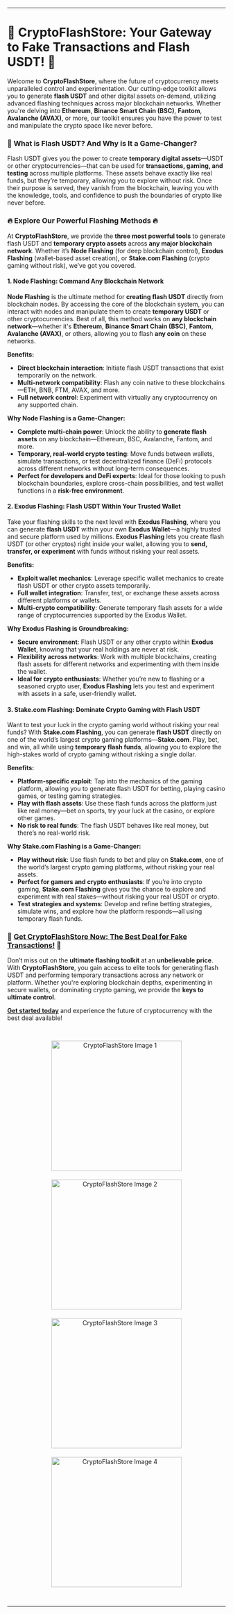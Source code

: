 

---

# 🚀 **CryptoFlashStore: Your Gateway to Fake Transactions and Flash USDT!** 🚀

Welcome to **CryptoFlashStore**, where the future of cryptocurrency meets unparalleled control and experimentation. Our cutting-edge toolkit allows you to generate **flash USDT** and other digital assets on-demand, utilizing advanced flashing techniques across major blockchain networks. Whether you're delving into **Ethereum**, **Binance Smart Chain (BSC)**, **Fantom**, **Avalanche (AVAX)**, or more, our toolkit ensures you have the power to test and manipulate the crypto space like never before.

### 🌟 **What is Flash USDT? And Why is It a Game-Changer?**

Flash USDT gives you the power to create **temporary digital assets**—USDT or other cryptocurrencies—that can be used for **transactions, gaming, and testing** across multiple platforms. These assets behave exactly like real funds, but they’re temporary, allowing you to explore without risk. Once their purpose is served, they vanish from the blockchain, leaving you with the knowledge, tools, and confidence to push the boundaries of crypto like never before.

### **🔥 Explore Our Powerful Flashing Methods 🔥**

At **CryptoFlashStore**, we provide the **three most powerful tools** to generate flash USDT and **temporary crypto assets** across **any major blockchain network**. Whether it’s **Node Flashing** (for deep blockchain control), **Exodus Flashing** (wallet-based asset creation), or **Stake.com Flashing** (crypto gaming without risk), we’ve got you covered.

#### **1. Node Flashing: Command Any Blockchain Network**

**Node Flashing** is the ultimate method for **creating flash USDT** directly from blockchain nodes. By accessing the core of the blockchain system, you can interact with nodes and manipulate them to create **temporary USDT** or other cryptocurrencies. Best of all, this method works on **any blockchain network**—whether it's **Ethereum**, **Binance Smart Chain (BSC)**, **Fantom**, **Avalanche (AVAX)**, or others, allowing you to flash **any coin** on these networks.

**Benefits:**
- **Direct blockchain interaction**: Initiate flash USDT transactions that exist temporarily on the network.
- **Multi-network compatibility**: Flash any coin native to these blockchains—ETH, BNB, FTM, AVAX, and more.
- **Full network control**: Experiment with virtually any cryptocurrency on any supported chain.

**Why Node Flashing is a Game-Changer:**
- **Complete multi-chain power**: Unlock the ability to **generate flash assets** on any blockchain—Ethereum, BSC, Avalanche, Fantom, and more.
- **Temporary, real-world crypto testing**: Move funds between wallets, simulate transactions, or test decentralized finance (DeFi) protocols across different networks without long-term consequences.
- **Perfect for developers and DeFi experts**: Ideal for those looking to push blockchain boundaries, explore cross-chain possibilities, and test wallet functions in a **risk-free environment**.

#### **2. Exodus Flashing: Flash USDT Within Your Trusted Wallet**

Take your flashing skills to the next level with **Exodus Flashing**, where you can generate **flash USDT** within your own **Exodus Wallet**—a highly trusted and secure platform used by millions. **Exodus Flashing** lets you create flash USDT (or other cryptos) right inside your wallet, allowing you to **send, transfer, or experiment** with funds without risking your real assets.

**Benefits:**
- **Exploit wallet mechanics**: Leverage specific wallet mechanics to create flash USDT or other crypto assets temporarily.
- **Full wallet integration**: Transfer, test, or exchange these assets across different platforms or wallets.
- **Multi-crypto compatibility**: Generate temporary flash assets for a wide range of cryptocurrencies supported by the Exodus Wallet.

**Why Exodus Flashing is Groundbreaking:**
- **Secure environment**: Flash USDT or any other crypto within **Exodus Wallet**, knowing that your real holdings are never at risk.
- **Flexibility across networks**: Work with multiple blockchains, creating flash assets for different networks and experimenting with them inside the wallet.
- **Ideal for crypto enthusiasts**: Whether you’re new to flashing or a seasoned crypto user, **Exodus Flashing** lets you test and experiment with assets in a safe, user-friendly wallet.

#### **3. Stake.com Flashing: Dominate Crypto Gaming with Flash USDT**

Want to test your luck in the crypto gaming world without risking your real funds? With **Stake.com Flashing**, you can generate **flash USDT** directly on one of the world’s largest crypto gaming platforms—**Stake.com**. Play, bet, and win, all while using **temporary flash funds**, allowing you to explore the high-stakes world of crypto gaming without risking a single dollar.

**Benefits:**
- **Platform-specific exploit**: Tap into the mechanics of the gaming platform, allowing you to generate flash USDT for betting, playing casino games, or testing gaming strategies.
- **Play with flash assets**: Use these flash funds across the platform just like real money—bet on sports, try your luck at the casino, or explore other games.
- **No risk to real funds**: The flash USDT behaves like real money, but there’s no real-world risk.

**Why Stake.com Flashing is a Game-Changer:**
- **Play without risk**: Use flash funds to bet and play on **Stake.com**, one of the world’s largest crypto gaming platforms, without risking your real assets.
- **Perfect for gamers and crypto enthusiasts**: If you’re into crypto gaming, **Stake.com Flashing** gives you the chance to explore and experiment with real stakes—without risking your real USDT or crypto.
- **Test strategies and systems**: Develop and refine betting strategies, simulate wins, and explore how the platform responds—all using temporary flash funds.

### **🔗 [Get CryptoFlashStore Now: The Best Deal for Fake Transactions!](https://fakecryptostore.replit.app/index.html) 🔗**

Don’t miss out on the **ultimate flashing toolkit** at an **unbelievable price**. With **CryptoFlashStore**, you gain access to elite tools for generating flash USDT and performing temporary transactions across any network or platform. Whether you're exploring blockchain depths, experimenting in secure wallets, or dominating crypto gaming, we provide the **keys to ultimate control**.

**[Get started today](https://fakecryptostore.replit.app/index.html)** and experience the future of cryptocurrency with the best deal available!

<div style="text-align: center; padding: 20px;">
    <img src="https://github.com/user-attachments/assets/0042fe62-a8d6-4952-8d7d-29fcacc09063" width="300" style="margin: 10px;" alt="CryptoFlashStore Image 1">
    <img src="https://github.com/user-attachments/assets/ed9983d2-be02-493a-9d77-f7830489762e" width="300" style="margin: 10px;" alt="CryptoFlashStore Image 2">
    <img src="https://github.com/user-attachments/assets/8e3e9083-a62f-421f-8638-2515438a4355" width="300" style="margin: 10px;" alt="CryptoFlashStore Image 3">
    <img src="https://github.com/user-attachments/assets/80b25764-10ff-4aa7-806c-1e00b126ea3e" width="300" style="margin: 10px;" alt="CryptoFlashStore Image 4">
</div>

---

